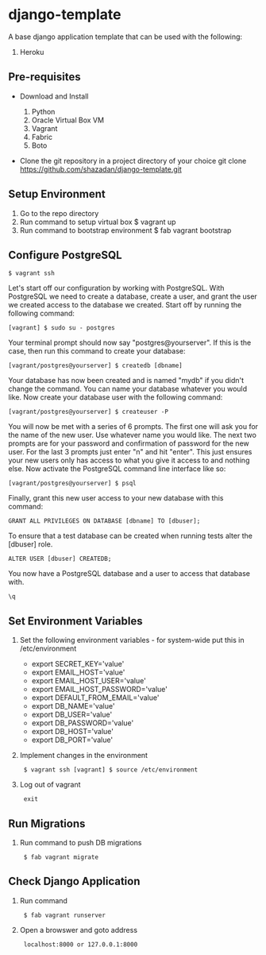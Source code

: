 # django-template

A base django application template that can be used with the following:
1. Heroku

Pre-requisites
--------------
*	Download and Install
    1. Python
    2. Oracle Virtual Box VM
    3. Vagrant
    4. Fabric
    5. Boto

*	Clone the git repository in a project directory of your choice
    git clone https://github.com/shazadan/django-template.git

Setup Environment
-----------------
1. Go to the repo directory
2. Run command to setup virtual box
    $ vagrant up
3. Run command to bootstrap environment
    $ fab vagrant bootstrap

Configure PostgreSQL
--------------------

    $ vagrant ssh
    
Let's start off our configuration by working with PostgreSQL. With PostgreSQL we need to create a database, create a user, and grant the user we created access to the database we created. Start off by running the following command:

    [vagrant] $ sudo su - postgres

Your terminal prompt should now say "postgres@yourserver". If this is the case, then run this command to create your database:

    [vagrant/postgres@yourserver] $ createdb [dbname]

Your database has now been created and is named "mydb" if you didn't change the command. You can name your database whatever you would like. Now create your database user with the following command:

    [vagrant/postgres@yourserver] $ createuser -P

You will now be met with a series of 6 prompts. The first one will ask you for the name of the new user. Use whatever name you would like. The next two prompts are for your password and confirmation of password for the new user. For the last 3 prompts just enter "n" and hit "enter". This just ensures your new users only has access to what you give it access to and nothing else. Now activate the PostgreSQL command line interface like so:

    [vagrant/postgres@yourserver] $ psql

Finally, grant this new user access to your new database with this command:

    GRANT ALL PRIVILEGES ON DATABASE [dbname] TO [dbuser];

To ensure that a test database can be created when running tests alter the
[dbuser] role.

    ALTER USER [dbuser] CREATEDB;


You now have a PostgreSQL database and a user to access that database with.

    \q

Set Environment Variables
-------------------------

1. Set the following environment variables - for system-wide put this in
/etc/environment
    * export SECRET_KEY='value'
    * export EMAIL_HOST='value'
    * export EMAIL_HOST_USER='value'
    * export EMAIL_HOST_PASSWORD='value'
    * export DEFAULT_FROM_EMAIL='value'
    * export DB_NAME='value'
    * export DB_USER='value'
    * export DB_PASSWORD='value'
    * export DB_HOST='value'
    * export DB_PORT='value'

2. Implement changes in the environment
        
        $ vagrant ssh [vagrant] $ source /etc/environment

3. Log out of vagrant    
        
        exit

Run Migrations
--------------
1. Run command to push DB migrations
   
        $ fab vagrant migrate

Check Django Application
------------------------
1. Run command

        $ fab vagrant runserver
    
2. Open a browswer and goto address 
        
        localhost:8000 or 127.0.0.1:8000
